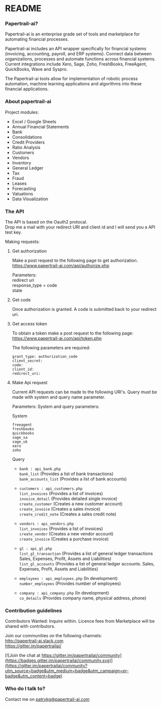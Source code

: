 # README #

### Papertrail-ai? ###

Papertrail-ai is an enterprise grade set of tools and marketplace for automating financial processes.

Papertrail-ai includes an API wrapper specifically for financial systems (invoicing, accounting, payroll, and ERP systems). Connect data between organizations, processes and automate functions across financial systems. Current integrations include Xero, Sage, Zoho, FreshBooks, FreeAgent, QuickBooks, Wave and Syspro. 

The Papertrail-ai tools allow for implementation of robotic process automation, machine learning applications and algorithms into these financial applications.

### About papertrail-ai ###

Project modules: 

- Excel / Google Sheets
- Annual Financial Statements
- Bank
- Consolidations
- Credit Providers
- Ratio Analysis
- Customers
- Vendors 
- Inventory
- General Ledger
- Tax
- Fraud
- Leases
- Forecasting
- Valuations
- Data Visualization

### The API ###

The API is based on the Oauth2 protocal.    
Drop me a mail with your redirect URI and client id and I will send you a API test key.  
    
Making requests:

1) Get authorization

    Make a post request to the following page to get authorization.
    https://www.papertrail-ai.com/api/authorize.php

    Parameters:  
	redirect uri  
    response_type = code  
    state 

2) Get code

	Once authorization is granted. A code is submitted back to your redirect uri.

3) Get access token 

	To obtain a token make a post request to the following page:  
	https://www.papertrail-ai.com/api/token.php

	The following parameters are required:
	```  
	grant_type: authorization_code  
    client_secret:  
    code:  
    client_id:  
    redirect_uri:  
    ```  

4) Make Api request

	Current API requests can be made to the following URI's. Query must be made with system and query name parameter. 

	Parameters:
	System and query parameters:
	
	System
    ```
    freeagent  
    freshbooks  
    quickbooks  
    sage_sa  
    sage_uk  
    xero  
	zoho
	```

	Query

	- `bank : api_bank.php`  
		`bank_list`				(Provides a list of bank transactions)  
	    `bank_accounts_list`	(Provides a list of bank accounts)  

	- `customers : api_customers.php`  
		`list_invoices`			(Provides a list of invoices)  
		`invoice_detail`		(Provides detailed single invoice)  
		`create_customer`		(Creates a new customer account)  
		`create_invoice`		(Creates a sales invoice)  
		`create_credit_note`	(Creates a sales credit note)  

	- `vendors : api_vendors.php`   
		`list_invoices`			(Provides a list of invoices)  
		`create_vendor`			(Creates a new vendor account)  
		`create_invoice`		(Creates a purchase invoice)  	

	- `gl : api_gl.php`  
		`list_gl_transaction`	(Provides a list of general ledger transactions Sales, Expenses, Profit, Assets and Liabilities)  
		`list_gl_accounts`		(Provides a list of general ledger accounts. Sales, Expenses, Profit, Assets and Liabilities)  

	- `employees : api_employees.php`	(In development)  
		`number_employees`	(Provides number of employees)  

	- `company : api_company.php`	(In development)  
		`co_details`	(Provides company name, physical address, phone)  

### Contribution guidelines ###

Contributors Wanted: Inquire within. Licence fees from Marketplace will be shared with contributors.

Join our communities on the following channels:    
http://papertrail-ai.slack.com     
https://gitter.im/papertrailai/    

[![Join the chat at https://gitter.im/papertrailai/community](https://badges.gitter.im/papertrailai/community.svg)](https://gitter.im/papertrailai/community?utm_source=badge&utm_medium=badge&utm_campaign=pr-badge&utm_content=badge)

### Who do I talk to? ###

Contact me on patrykg@papertrail-ai.com